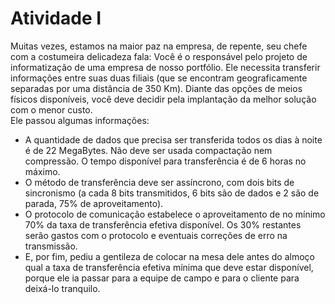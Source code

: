 
# Atividade I

Muitas vezes, estamos na maior paz na empresa, de repente, seu chefe com a costumeira delicadeza fala:
Você é o responsável pelo projeto de informatização de uma empresa de nosso portfólio. Ele necessita transferir informações entre suas duas filiais (que se encontram geograficamente separadas por uma distância de 350 Km). Diante das opções de meios físicos disponíveis, você deve decidir pela implantação da melhor solução com o menor custo.  
Ele passou algumas informações:

- A quantidade de dados que precisa ser transferida todos os dias à noite é de 22 MegaBytes. Não deve ser usada compactação nem compressão. O tempo disponível para transferência é de 6 horas no máximo.  
- O método de transferência deve ser assíncrono, com dois bits de sincronismo (a cada 8 bits transmitidos, 6 bits são de dados e 2 são de parada, 75% de aproveitamento).
- O protocolo de comunicação estabelece o aproveitamento de no mínimo 70% da taxa de transferência efetiva disponível. Os 30% restantes serão gastos com o protocolo e eventuais correções de erro na transmissão.  
- E, por fim, pediu a gentileza de colocar na mesa dele antes do almoço qual a taxa de transferência efetiva mínima que deve estar disponível, porque ele ia passar para a equipe de campo e para o cliente para deixá-lo tranquilo.

